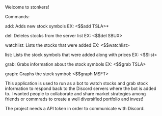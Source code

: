 Welcome to stonkers!

Commands:

add:       Adds new stock symbols EX: <$$add TSLA>*

del:       Deletes stocks from the server list EX: <$$del SBUX> 

watchlist: Lists the stocks that were added EX: <$$watchlist> 

list:      Lists the stock symbols that were added along with prices EX: <$$list>

grab:      Grabs information about the stock symbols EX: <$$grab TSLA>

graph:     Graphs the stock symbol:  <$$graph MSFT>


This application is used to run as a bot to watch stocks and grab stock information 
to respond back to the Discord servers where the bot is added to. I wanted people to
collaborate and share market strategies among friends or commrads to create a well
diversified portfolio and invest!

The project needs a API token in order to communicate with Discord.
